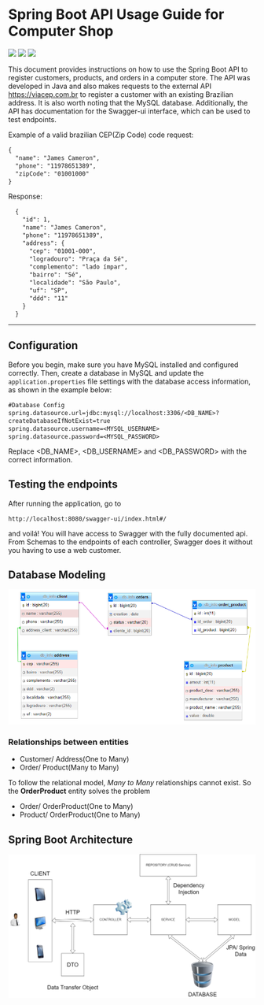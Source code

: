 <h1>Spring Boot API Usage Guide for Computer Shop</h1>

<p>
<a alt="Java">
    <img src="https://img.shields.io/badge/Java-v17-red.svg" />
</a>
<a alt="Spring Boot">
        <img src="https://img.shields.io/badge/Spring%20Boot-v3.0.5-brightgreen.svg" />
</a>
<a alt="Gradle">
    <img src="https://img.shields.io/badge/Gradle-v7.6.1-blue.svg" />
</a>
<p>

This document provides instructions on how to use the Spring Boot API to register customers, products, and orders in a computer store. The API was developed in Java and also makes requests to the external API https://viacep.com.br to register a customer with an existing Brazilian address. It is also worth noting that the MySQL database. Additionally, the API has documentation for the Swagger-ui interface, which can be used to test endpoints.

Example of a valid brazilian CEP(Zip Code) code request:
```
{
  "name": "James Cameron",
  "phone": "11978651389",
  "zipCode": "01001000"
}
```
Response:
```
  {
    "id": 1,
    "name": "James Cameron",
    "phone": "11978651389",
    "address": {
      "cep": "01001-000",
      "logradouro": "Praça da Sé",
      "complemento": "lado ímpar",
      "bairro": "Sé",
      "localidade": "São Paulo",
      "uf": "SP",
      "ddd": "11"
    }
  }
```
<hr>

## Configuration

Before you begin, make sure you have MySQL installed and configured correctly. Then, create a database in MySQL and update the `application.properties` file settings with the database access information, as shown in the example below:

```
#Database Config
spring.datasource.url=jdbc:mysql://localhost:3306/<DB_NAME>?createDatabaseIfNotExist=true
spring.datasource.username=<MYSQL_USERNAME>
spring.datasource.password=<MYSQL_PASSWORD>
```

Replace <DB_NAME>, <DB_USERNAME> and <DB_PASSWORD> with the correct information.

## Testing the endpoints

After running the application, go to 
```
http://localhost:8080/swagger-ui/index.html#/ 
```
and voilá! You will have access to Swagger with the fully documented api. From Schemas to the endpoints of each controller, Swagger does it without you having to use a web customer.

## Database Modeling

<img src="img/DatabaseModeling.png">

### Relationships between entities

- Customer/ Address(One to Many)
- Order/ Product(Many to Many) 

To follow the relational model, _Many to Many_ relationships cannot exist. So the **OrderProduct** entity solves the problem

- Order/ OrderProduct(One to Many)
- Product/ OrderProduct(One to Many)

## Spring Boot Architecture

<img src="img/springboot.png">
